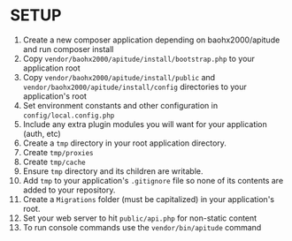 SETUP
=====

1. Create a new composer application depending on baohx2000/apitude and run composer install
1. Copy `vendor/baohx2000/apitude/install/bootstrap.php` to your application root
1. Copy `vendor/baohx2000/apitude/install/public` and `vendor/baohx2000/apitude/install/config` directories to
your application's root
  1. Set environment constants and other configuration in `config/local.config.php`
  1. Include any extra plugin modules you will want for your application (auth, etc)
1. Create a `tmp` directory in your root application directory.
  1. Create `tmp/proxies`
  1. Create `tmp/cache`
  1. Ensure `tmp` directory and its children are writable.
  1. Add `tmp` to your application's `.gitignore` file so none of its contents are added to your repository.
1. Create a `Migrations` folder (must be capitalized) in your application's root.
1. Set your web server to hit `public/api.php` for non-static content
1. To run console commands use the `vendor/bin/apitude` command
